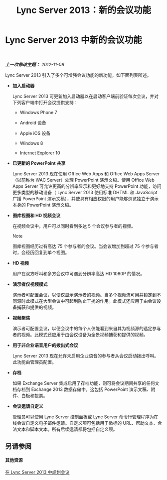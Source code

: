 ﻿---
title: Lync Server 2013：新的会议功能
TOCTitle: 新的会议功能
ms:assetid: feeb81e8-1424-408c-a440-886aa0fb133c
ms:mtpsurl: https://technet.microsoft.com/zh-cn/library/Gg413085(v=OCS.15)
ms:contentKeyID: 49314861
ms.date: 05/19/2016
mtps_version: v=OCS.15
ms.translationtype: HT
---

# Lync Server 2013 中新的会议功能

 

_**上一次修改主题：** 2012-11-08_

Lync Server 2013 引入了多个可增强会议功能的新功能，如下面列表所述。

  - **加入启动器**
    
    Lync Server 2013 可更新加入启动器以在启动客户端前验证每次会议，并对下列客户端中打开会议提供支持：
    
      - Windows Phone 7
    
      - Android 设备
    
      - Apple iOS 设备
    
      - Windows 8
    
      - Internet Explorer 10

  - **已更新的 PowerPoint 共享**
    
    Lync Server 2013 现在使用 Office Web Apps 和 Office Web Apps Server（以前称为 WAC Server）处理 PowerPoint 演示文稿。使用 Office Web Apps Server 可允许更高的分辨率显示和更好地支持 PowerPoint 功能，访问更多类型的移动设备（ Lync Server 2013 使用标准 DHTML 和 JavaScript 广播 PowerPoint 演示文稿），并使具有相应权限的用户能够浏览独立于演示本身的 PowerPoint 演示文稿。

  - **图库视图和 HD 视频会议**
    
    在视频会议中，用户可以同时看到多达 5 个会议参与者的视频。
    
    > [!NOTE]  
    > 图库视图经历过有高达 75 个参与者的会议。当会议增加到超过 75 个参与者时，会经历回复到单个视图。
    


  - **HD 视频**
    
    用户在双方呼叫和多方会议中可遇到分辨率高达 HD 1080P 的情况。

  - **演示者仅视频模式**
    
    演示者可配置会议，以便仅显示演示者的视频。当多个视频流可用并锁定到不同源时此模式在大型会议中可起到防止干扰的作用。此模式还应用于由会议设备捕获和提供的视频。

  - **视频聚焦**
    
    演示者可配置会议，以便会议中的每个人仅能看到来自其为视频源的选定参与者的视频。此模式还应用于由会议设备为全景视频捕获和提供的视频。

  - **用于非企业语音用户的拨出式会议**
    
    Lync Server 2013 现在允许未启用企业语音的参与者从会议启动拨出呼叫。此功能由管理员配置。

  - **存档**
    
    如果 Exchange Server 集成启用了存档功能，则可将会议期间共享的任何文档存档到 Exchange 2013 数据存储中。这包括 PowerPoint 演示文稿、附件、白板和投票。

  - **会议邀请自定义**
    
    管理员可以使用 Lync Server 控制面板或 Lync Server 命令行管理程序为在线会议自定义电子邮件邀请。自定义项可包括用于徽标的 URL、帮助文本、合法文本和脚本文本。所有后续邀请都将包括自定义项。

## 另请参阅

#### 其他资源

[在 Lync Server 2013 中规划会议](lync-server-2013-planning-for-conferencing.md)

